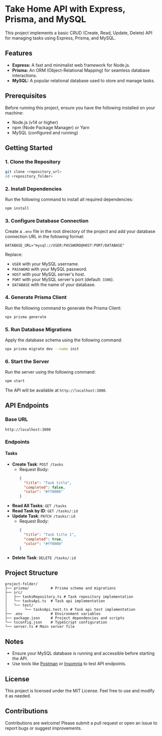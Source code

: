 # Take Home API with Express, Prisma, and MySQL

This project implements a basic CRUD (Create, Read, Update, Delete) API for managing tasks using Express, Prisma, and MySQL.

## Features
- **Express:** A fast and minimalist web framework for Node.js.
- **Prisma:** An ORM (Object-Relational Mapping) for seamless database interactions.
- **MySQL:** A popular relational database used to store and manage tasks.

## Prerequisites
Before running this project, ensure you have the following installed on your machine:

- Node.js (v14 or higher)
- npm (Node Package Manager) or Yarn
- MySQL (configured and running)

## Getting Started

### 1. Clone the Repository
```bash
git clone <repository_url>
cd <repository_folder>
```

### 2. Install Dependencies
Run the following command to install all required dependencies:
```bash
npm install
```

### 3. Configure Database Connection
Create a `.env` file in the root directory of the project and add your database connection URL in the following format:

```env
DATABASE_URL="mysql://USER:PASSWORD@HOST:PORT/DATABASE"
```

Replace:
- `USER` with your MySQL username.
- `PASSWORD` with your MySQL password.
- `HOST` with your MySQL server's host.
- `PORT` with your MySQL server's port (default: `3306`).
- `DATABASE` with the name of your database.

### 4. Generate Prisma Client
Run the following command to generate the Prisma Client:
```bash
npx prisma generate
```

### 5. Run Database Migrations
Apply the database schema using the following command:
```bash
npx prisma migrate dev --name init
```

### 6. Start the Server
Run the server using the following command:
```bash
npm start
```
The API will be available at `http://localhost:3000`.

## API Endpoints

### Base URL
```
http://localhost:3000
```

### Endpoints
#### Tasks
- **Create Task**: `POST /tasks`
  - Request Body:
    ```json
    {
      "title": "Task title",
      "completed": false,
      "color": "#ff0000"
    }
    ```
- **Read All Tasks**: `GET /tasks`
- **Read Task by ID**: `GET /tasks/:id`
- **Update Task**: `PATCH /tasks/:id`
  - Request Body:
    ```json
    {
      "title": "Task title 1",
      "completed": true,
      "color": "#ff0000"
    }
    ```
- **Delete Task**: `DELETE /tasks/:id`

## Project Structure
```
project-folder/
├── prisma/          # Prisma schema and migrations
├── src/
│   ├── tasksRepository.ts # Task repository implementation
│   └── tasksApi.ts  # Task api implementation
│   └── test/  
│        └── tasksApi.test.ts # Task api test implementation
├── .env             # Environment variables
├── package.json     # Project dependencies and scripts
└── tsconfig.json    # TypeScript configuration
└── server.ts # Main server file
```

## Notes
- Ensure your MySQL database is running and accessible before starting the API.
- Use tools like [Postman](https://www.postman.com/) or [Insomnia](https://insomnia.rest/) to test API endpoints.

## License
This project is licensed under the MIT License. Feel free to use and modify it as needed.

## Contributions
Contributions are welcome! Please submit a pull request or open an issue to report bugs or suggest improvements.

